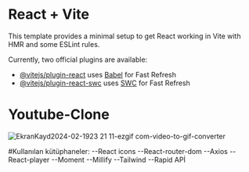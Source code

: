 # React + Vite

This template provides a minimal setup to get React working in Vite with HMR and some ESLint rules.

Currently, two official plugins are available:

- [@vitejs/plugin-react](https://github.com/vitejs/vite-plugin-react/blob/main/packages/plugin-react/README.md) uses [Babel](https://babeljs.io/) for Fast Refresh
- [@vitejs/plugin-react-swc](https://github.com/vitejs/vite-plugin-react-swc) uses [SWC](https://swc.rs/) for Fast Refresh
# Youtube-Clone

![EkranKayd2024-02-1923 21 11-ezgif com-video-to-gif-converter](https://github.com/emelzorlu/Youtube-Clone/assets/147662992/b1bd7795-fbbc-49f2-ad62-27d6ff9e9844)


#Kullanılan kütüphaneler:
--React icons
--React-router-dom
--Axios
--React-player
--Moment
--Millify
--Tailwind
--Rapid APİ

